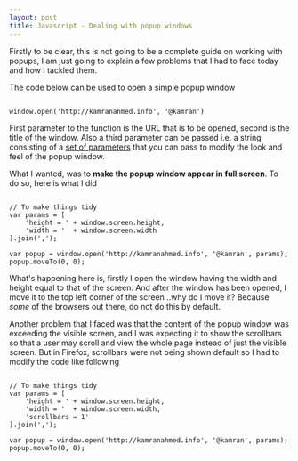 ```yaml
---
layout: post
title: Javascript - Dealing with popup windows
---
```

Firstly to be clear, this is not going to be a complete guide on working with popups, I am just going to explain a few problems that I had to face today and how I tackled them.

The code below can be used to open a simple popup window

<pre><code class="javascript">
window.open('http://kamranahmed.info', '@kamran')
</code></pre>

First parameter to the function is the URL that is to be opened, second is the title of the window. Also a third parameter can be passed i.e. a string consisting of a [set of parameters](https://developer.mozilla.org/en-US/docs/Web/API/Window.open) that you can pass to modify the look and feel of the popup window. 

What I wanted, was to **make the popup window appear in full screen**. To do so, here is what I did

<pre><code class="javascript">
// To make things tidy
var params = [
    'height = '	+ window.screen.height,
    'width = '	+ window.screen.width
].join(',');

var popup = window.open('http://kamranahmed.info', '@kamran', params);
popup.moveTo(0, 0);
</code></pre>

What's happening here is, firstly I open the window having the width and height equal to that of the screen. And after the window has been opened, I move it to the top left corner of the screen ..why do I move it? Because *some* of the browsers out there, do not do this by default.

Another problem that I faced was that the content of the popup window was exceeding the visible screen, and I was expecting it to show the scrollbars so that a user may scroll and view the whole page instead of just the visible screen. But in Firefox, scrollbars were not being shown default so I had to modify the code like following

<pre><code class="javascript">
// To make things tidy
var params = [
    'height = '	+ window.screen.height,
    'width = '	+ window.screen.width,
    'scrollbars = 1'
].join(',');

var popup = window.open('http://kamranahmed.info', '@kamran', params);
popup.moveTo(0, 0);
</code></pre>